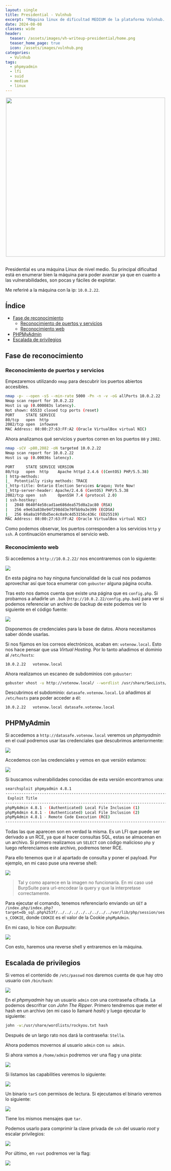 ```yaml
---
layout: single
title: Presidential - Vulnhub
excerpt: "Máquina linux de dificultad MEDIUM de la plataforma Vulnhub. Se tratan temas de LFI y permisos SUID"
date: 2024-08-08
classes: wide
header:
  teaser: /assets/images/vh-writeup-presidential/home.png
  teaser_home_page: true
  icon: /assets/images/vulnhub.png
categories:
  - Vulnhub
tags:
  - phpmyadmin
  - lfi
  - suid
  - medium
  - linux
---
```


<center>
  <img src="/assets/images/vh-writeup-presidential/home.png" width="500"/>
</center>

<br/>

Presidential es una máquina Linux de nivel medio. Su principal dificultad está en enumerar bien la máquina para poder avanzar ya que en cuanto a las vulnerabilidades, son pocas y fáciles de explotar. 

Me referiré a la máquina con la ip: `10.0.2.22`.


## Índice
* [Fase de reconocimiento](#fase-de-reconocimiento)
  * [Reconocimiento de puertos y servicios](#reconocimiento-de-puertos-y-servicios)
  * [Reconocimiento web](#reconocimiento-web)
* [PHPMyAdmin](#phpmyadmin)
* [Escalada de privilegios](#escalada-de-privilegios)

<a id="reconocimiento"></a>
## Fase de reconocimiento

### Reconocimiento de puertos y servicios

Empezaremos utilizando `nmap` para descubrir los puertos abiertos accesibles.

```bash
nmap -p- --open -sS --min-rate 5000 -Pn -n -v -oG allPorts 10.0.2.22
Nmap scan report for 10.0.2.22
Host is up (0.000083s latency).
Not shown: 65533 closed tcp ports (reset)
PORT     STATE SERVICE
80/tcp   open  http
2082/tcp open  infowave
MAC Address: 08:00:27:63:FF:A2 (Oracle VirtualBox virtual NIC)
```

Ahora analizamos qué servicios y puertos corren en los puertos `80` y `2082`.

```bash
nmap -sCV -p80,2082 -oN targeted 10.0.2.22
Nmap scan report for 10.0.2.22
Host is up (0.00036s latency).

PORT     STATE SERVICE VERSION
80/tcp   open  http    Apache httpd 2.4.6 ((CentOS) PHP/5.5.38)
| http-methods: 
|_  Potentially risky methods: TRACE
|_http-title: Ontario Election Services &raquo; Vote Now!
|_http-server-header: Apache/2.4.6 (CentOS) PHP/5.5.38
2082/tcp open  ssh     OpenSSH 7.4 (protocol 2.0)
| ssh-hostkey: 
|   2048 0640f4e58cad1ae686dea575d0a2ac80 (RSA)
|   256 e9e63a838e94f298dd3e70fbb9a3e399 (ECDSA)
|_  256 66a8a19fdbd5ec4c0a9c4d53156c436c (ED25519)
MAC Address: 08:00:27:63:FF:A2 (Oracle VirtualBox virtual NIC)
```

Como podemos observar, los puertos corresponden a los servicios `http` y `ssh`. A continuación enumeramos el servicio web.

### Reconocimiento web

Si accedemos a `http://10.0.2.22/` nos encontraremos con lo siguiente:

![](/assets/images/vh-writeup-presidential/home.png)

En esta página no hay ninguna funcionalidad de la cual nos podamos aprovechar así que toca enumerar con `gobuster` alguna página oculta.

Tras esto nos damos cuenta que existe una página que es `config.php`. Si probamos a añadirle un `.bak` (`http://10.0.2.22/config.php.bak`) para ver si podemos referenciar un archivo de backup de este podemos ver lo siguiente en el código fuente:

![](/assets/images/vh-writeup-presidential/config_php_bak.png)

Disponemos de credenciales para la base de datos. Ahora necesitamos saber dónde usarlas.

Si nos fijamos en los correos electrónicos, acaban en: `votenow.local`. Esto nos hace pensar que usa _Virtual Hosting_. Por lo tanto añadimos el dominio al `/etc/hosts`:

```/etc/hosts
10.0.2.22   votenow.local
```

Ahora realizamos un escaneo de subdominios con `gobuster`:

```bash
gobuster vhost -u http://votenow.local/ --wordlist /usr/share/SecLists/Discovery/Web-Content/directory-list-2.3-medium.txt -t 20
```

Descubrimos el subdominio: `datasafe.votenow.local`. Lo añadimos al `/etc/hosts` para poder acceder a él:

```/etc/hosts
10.0.2.22   votenow.local datasafe.votenow.local
```

## PHPMyAdmin

Si accedemos a `http://datasafe.votenow.local` veremos un _phpmyadmin_ en el cual podremos usar las credenciales que descubrimos anteriormente:

![](/assets/images/vh-writeup-presidential/phpmyadmin_login.png)

Accedemos con las credenciales y vemos en que versión estamos:

![](/assets/images/vh-writeup-presidential/version_phpmyadmin.png)

Si buscamos vulnerabilidades conocidas de esta versión encontramos una:

```bash
searchsploit phpmyadmin 4.8.1
--------------------------------------------------------------------------------------------------------------- ---------------------------------
 Exploit Title                                                                                                 |  Path
--------------------------------------------------------------------------------------------------------------- ---------------------------------
phpMyAdmin 4.8.1 - (Authenticated) Local File Inclusion (1)                                                    | php/webapps/44924.txt
phpMyAdmin 4.8.1 - (Authenticated) Local File Inclusion (2)                                                    | php/webapps/44928.txt
phpMyAdmin 4.8.1 - Remote Code Execution (RCE)                                                                 | php/webapps/50457.py
--------------------------------------------------------------------------------------------------------------- ---------------------------------

```

Todas las que aparecen son en verdad la misma. Es un LFI que puede ser derivado a un RCE, ya que al hacer consultas SQL, estas se almacenan en un archivo. Si primero realizamos un `SELECT` con código malicioso `php` y luego referenciamos este archivo, podremos tener RCE.

Para ello tenemos que ir al apartado de consulta y poner el payload. Por ejemplo, en mi caso puse una reverse shell:

![](/assets/images/vh-writeup-presidential/inyectando_comando.png)

> Tal y como aparece en la imagen no funcionaría. En mi caso usé BurpSuite para url-encodear la query y que la interpretase correctamente.

Para ejecutar el comando, tenemos referenciarlo enviando un `GET` a `/index.php/index.php?target=db_sql.php%253f/../../../../../../../../var/lib/php/session/sess_COOKIE`, donde `COOKIE` es el valor de la Cookie `phpMyAdmin`. 

En mi caso, lo hice con _Burpsuite_:

![](/assets/images/vh-writeup-presidential/burpsuite_rce.png)

Con esto, haremos una reverse shell y entraremos en la máquina.

## Escalada de privilegios

Si vemos el contenido de `/etc/passwd` nos daremos cuenta de que hay otro usuario con `/bin/bash`: 

![](/assets/images/vh-writeup-presidential/etc_passwd.png)

En el _phpmyadmin_ hay un usuario `admin` con una contraseña cifrada. La podemos descrifrar con _John The Ripper_. Primero tendremos que meter el hash en un archivo (en mi caso lo llamaré _hash_) y luego ejecutar lo siguiente:

```bash
john -w:/usr/share/wordlists/rockyou.txt hash
```

Después de un largo rato nos dará la contraseña: `Stella`.

Ahora podemos movernos al usuario `admin` con `su admin`.

Si ahora vamos a `/home/admin` podremos ver una flag y una pista:

![](/assets/images/vh-writeup-presidential/user_flag.png)

Si listamos las capabilities veremos lo siguiente:

![](/assets/images/vh-writeup-presidential/tarS_caps.png)

Un binario `tarS` con permisos de lectura. Si ejecutamos el binario veremos lo siguiente:

![](/assets/images/vh-writeup-presidential/same.png)

Tiene los mismos mensajes que `tar`.

Podemos usarlo para comprimir la clave privada de `ssh` del usuario _root_ y escalar privilegios:

![](/assets/images/vh-writeup-presidential/ssh.png)

Por último, en `root` podremos ver la flag:

![](/assets/images/vh-writeup-presidential/final_flag.png)




